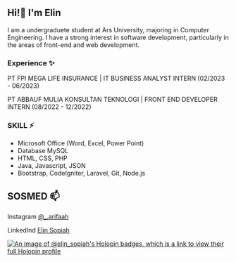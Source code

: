 ## Hi!👋 I'm Elin

I am a undergraduete student at Ars University, majoring in Computer Engineering. I have a strong interest in software development, particularly in the areas of front-end and web development.

### Experience ✨
PT FPI MEGA LIFE INSURANCE | 
IT BUSINESS ANALYST INTERN (02/2023 - 06/2023)

PT ABBAUF MULIA KONSULTAN TEKNOLOGI | FRONT END DEVELOPER INTERN (08/2022 - 12/2022)

### SKILL ⚡
+ Microsoft Office (Word, Excel, Power Point)
+ Database MySQL
+ HTML, CSS, PHP
+ Java, Javascript, JSON
+ Bootstrap, CodeIgniter, Laravel, Git, Node.js

## SOSMED 📫
Instagram [@_.arifaah](https://www.instagram.com/_.arifaah/)

LinkedInd [Elin Sopiah](www.linkedin.com/in/elin-sopiah)


[![An image of @elin_sopiah's Holopin badges, which is a link to view their full Holopin profile](https://holopin.me/elin_sopiah)](https://holopin.io/@elin_sopiah)


<!--
**ELINSOPIAH03/ELINSOPIAH03** is a ✨ _special_ ✨ repository because its `README.md` (this file) appears on your GitHub profile.

Here are some ideas to get you started:

- 🔭 I’m currently working on ...
- 🌱 I’m currently learning ...
- 👯 I’m looking to collaborate on ...
- 🤔 I’m looking for help with ...
- 💬 Ask me about ...
- 📫 How to reach me: ...
- 😄 Pronouns: ...
- ⚡ Fun fact: ...
-->
